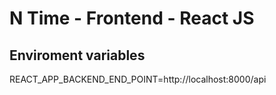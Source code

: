 # N Time - Frontend - React JS

## Enviroment variables
REACT_APP_BACKEND_END_POINT=http://localhost:8000/api
